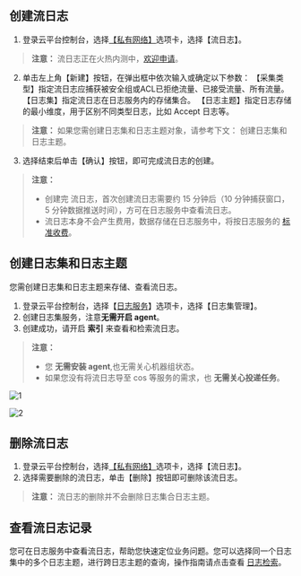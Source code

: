 ## 创建流日志
1. 登录云平台控制台，选择[【私有网络】](http://console.tce.fsphere.cn/vpc)选项卡，选择【流日志】。
>**注意：** 
>流日志正在火热内测中，[欢迎申请](http://tce.fsphere.cn/act/apply/VPCFlowLogs)。

2. 单击左上角【新建】按钮，在弹出框中依次输入或确定以下参数：
【采集类型】指定流日志应捕获被安全组或ACL已拒绝流量、已接受流量、所有流量。
【日志集】指定流日志在日志服务内的存储集合。
【日志主题】指定日志存储的最小维度，用于区别不同类型日志，比如 Accept 日志等。
>**注意：**
>如果您需创建日志集和日志主题对象，请参考下文： 创建日志集和日志主题。

3. 选择结束后单击【确认】按钮，即可完成流日志的创建。
>**注意：**
>- 创建完 流日志，首次创建流日志需要约 15 分钟后（10 分钟捕获窗口，5 分钟数据推送时间），方可在日志服务中查看流日志。
>- 流日志本身不会产生费用，数据存储在日志服务中，将按日志服务的 [标准收费](http://tce.fsphere.cn/document/product/614/11323)。

## 创建日志集和日志主题
您需创建日志集和日志主题来存储、查看流日志。
1. 登录云平台控制台，选择【[日志服务](http://console.tce.fsphere.cn/cls/logset)】选项卡，选择【日志集管理】。 
2. 创建日志集服务，注意**无需开启 agent**。 
3. 创建成功，请开启 **索引** 来查看和检索流日志。
>**注意：** 
>- 您 **无需安装 agent**,也无需关心机器组状态。 
>- 如果您没有将流日志导至 cos 等服务的需求，也 **无需关心投递任务**。

![1](https://main.qcloudimg.com/raw/aede0b3f9249f036ee9a0038fd456fb7.png)

![2](https://main.qcloudimg.com/raw/2f788c2ea663309bcc3b9bebaf1129fc.png)

## 删除流日志
1. 登录云平台控制台，选择[【私有网络】](http://console.tce.fsphere.cn/vpc)选项卡，选择【流日志】。
2. 选择需要删除的流日志，单击【删除】按钮即可删除该流日志。
>**注意：**
>流日志的删除并不会删除日志集合日志主题。

## 查看流日志记录
您可在日志服务中查看流日志，帮助您快速定位业务问题。您可以选择同一个日志集中的多个日志主题，进行跨日志主题的查询，操作指南请点击查看 [日志检索](http://tce.fsphere.cn/document/product/614/12504)。
